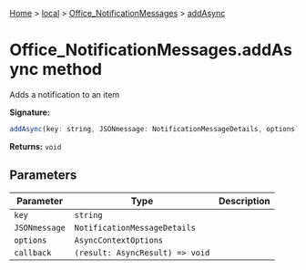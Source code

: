 [Home](./index) &gt; [local](local.md) &gt; [Office\_NotificationMessages](local.office_notificationmessages.md) &gt; [addAsync](local.office_notificationmessages.addasync.md)

# Office\_NotificationMessages.addAsync method

Adds a notification to an item

**Signature:**
```javascript
addAsync(key: string, JSONmessage: NotificationMessageDetails, options?: AsyncContextOptions, callback?: (result: AsyncResult) => void): void;
```
**Returns:** `void`

## Parameters

|  Parameter | Type | Description |
|  --- | --- | --- |
|  `key` | `string` |  |
|  `JSONmessage` | `NotificationMessageDetails` |  |
|  `options` | `AsyncContextOptions` |  |
|  `callback` | `(result: AsyncResult) => void` |  |

